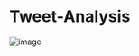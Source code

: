 # Tweet-Analysis
![image](https://user-images.githubusercontent.com/67645083/202815111-0c31cd85-cfde-4333-b0a2-c3f9ba62cf08.png)
